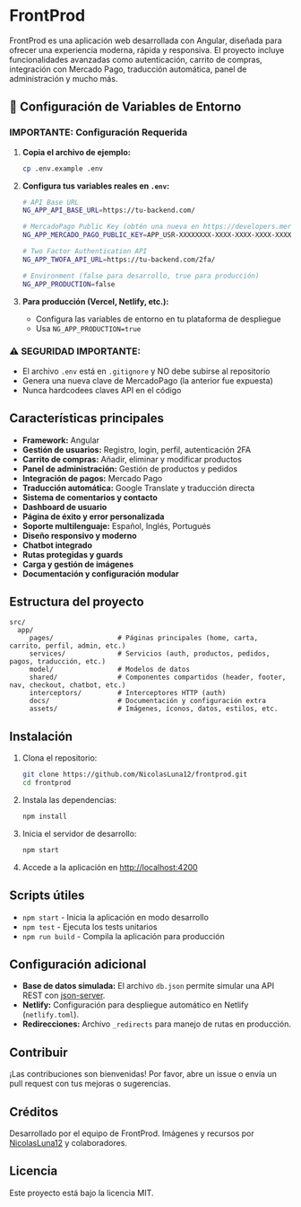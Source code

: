 
# FrontProd

FrontProd es una aplicación web desarrollada con Angular, diseñada para ofrecer una experiencia moderna, rápida y responsiva. El proyecto incluye funcionalidades avanzadas como autenticación, carrito de compras, integración con Mercado Pago, traducción automática, panel de administración y mucho más.

## 🔧 Configuración de Variables de Entorno

### **IMPORTANTE: Configuración Requerida**

1. **Copia el archivo de ejemplo:**
   ```bash
   cp .env.example .env
   ```

2. **Configura tus variables reales en `.env`:**
   ```bash
   # API Base URL
   NG_APP_API_BASE_URL=https://tu-backend.com/
   
   # MercadoPago Public Key (obtén una nueva en https://developers.mercadopago.com)
   NG_APP_MERCADO_PAGO_PUBLIC_KEY=APP_USR-XXXXXXXX-XXXX-XXXX-XXXX-XXXXXXXXXXXX
   
   # Two Factor Authentication API
   NG_APP_TWOFA_API_URL=https://tu-backend.com/2fa/
   
   # Environment (false para desarrollo, true para producción)
   NG_APP_PRODUCTION=false
   ```

3. **Para producción (Vercel, Netlify, etc.):**
   - Configura las variables de entorno en tu plataforma de despliegue
   - Usa `NG_APP_PRODUCTION=true`

### ⚠️ **SEGURIDAD IMPORTANTE:**
- El archivo `.env` está en `.gitignore` y NO debe subirse al repositorio
- Genera una nueva clave de MercadoPago (la anterior fue expuesta)
- Nunca hardcodees claves API en el código

## Características principales

- **Framework:** Angular
- **Gestión de usuarios:** Registro, login, perfil, autenticación 2FA
- **Carrito de compras:** Añadir, eliminar y modificar productos
- **Panel de administración:** Gestión de productos y pedidos
- **Integración de pagos:** Mercado Pago
- **Traducción automática:** Google Translate y traducción directa
- **Sistema de comentarios y contacto**
- **Dashboard de usuario**
- **Página de éxito y error personalizada**
- **Soporte multilenguaje:** Español, Inglés, Portugués
- **Diseño responsivo y moderno**
- **Chatbot integrado**
- **Rutas protegidas y guards**
- **Carga y gestión de imágenes**
- **Documentación y configuración modular**

## Estructura del proyecto

```
src/
  app/
	 pages/                # Páginas principales (home, carta, carrito, perfil, admin, etc.)
	 services/             # Servicios (auth, productos, pedidos, pagos, traducción, etc.)
	 model/                # Modelos de datos
	 shared/               # Componentes compartidos (header, footer, nav, checkout, chatbot, etc.)
	 interceptors/         # Interceptores HTTP (auth)
	 docs/                 # Documentación y configuración extra
	 assets/               # Imágenes, íconos, datos, estilos, etc.
```

## Instalación

1. Clona el repositorio:
	```bash
	git clone https://github.com/NicolasLuna12/frontprod.git
	cd frontprod
	```

2. Instala las dependencias:
	```bash
	npm install
	```

3. Inicia el servidor de desarrollo:
	```bash
	npm start
	```

4. Accede a la aplicación en [http://localhost:4200](http://localhost:4200)

## Scripts útiles

- `npm start` - Inicia la aplicación en modo desarrollo
- `npm test` - Ejecuta los tests unitarios
- `npm run build` - Compila la aplicación para producción

## Configuración adicional

- **Base de datos simulada:** El archivo `db.json` permite simular una API REST con [json-server](https://github.com/typicode/json-server).
- **Netlify:** Configuración para despliegue automático en Netlify (`netlify.toml`).
- **Redirecciones:** Archivo `_redirects` para manejo de rutas en producción.

## Contribuir

¡Las contribuciones son bienvenidas! Por favor, abre un issue o envía un pull request con tus mejoras o sugerencias.

## Créditos

Desarrollado por el equipo de FrontProd. Imágenes y recursos por [NicolasLuna12](https://github.com/NicolasLuna12) y colaboradores.

## Licencia

Este proyecto está bajo la licencia MIT.
